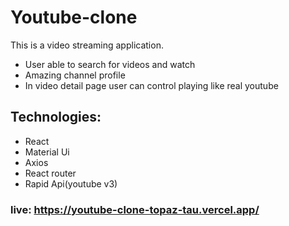 # Youtube-clone

This is a video streaming application.

- User able to search for videos and watch
- Amazing channel profile
- In video detail page user can control playing like real youtube

## Technologies:

- React
- Material Ui
- Axios
- React router
- Rapid Api(youtube v3)

### live: https://youtube-clone-topaz-tau.vercel.app/
